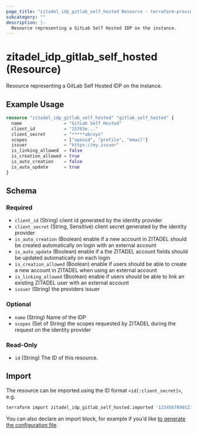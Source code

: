 ```yaml
---
page_title: "zitadel_idp_gitlab_self_hosted Resource - terraform-provider-zitadel"
subcategory: ""
description: |-
  Resource representing a GitLab Self Hosted IDP on the instance.
---
```


# zitadel_idp_gitlab_self_hosted (Resource)

Resource representing a GitLab Self Hosted IDP on the instance.

## Example Usage

```terraform
resource "zitadel_idp_gitlab_self_hosted" "gitlab_self_hosted" {
  name                = "GitLab Self Hosted"
  client_id           = "15765e..."
  client_secret       = "*****abcxyz"
  scopes              = ["openid", "profile", "email"]
  issuer              = "https://my.issuer"
  is_linking_allowed  = false
  is_creation_allowed = true
  is_auto_creation    = false
  is_auto_update      = true
}
```

<!-- schema generated by tfplugindocs -->
## Schema

### Required

- `client_id` (String) client id generated by the identity provider
- `client_secret` (String, Sensitive) client secret generated by the identity provider
- `is_auto_creation` (Boolean) enable if a new account in ZITADEL should be created automatically on login with an external account
- `is_auto_update` (Boolean) enable if a the ZITADEL account fields should be updated automatically on each login
- `is_creation_allowed` (Boolean) enable if users should be able to create a new account in ZITADEL when using an external account
- `is_linking_allowed` (Boolean) enable if users should be able to link an existing ZITADEL user with an external account
- `issuer` (String) the providers issuer

### Optional

- `name` (String) Name of the IDP
- `scopes` (Set of String) the scopes requested by ZITADEL during the request on the identity provider

### Read-Only

- `id` (String) The ID of this resource.

## Import

The resource can be imported using the ID format `<id[:client_secret]>`, e.g.

```bash
terraform import zitadel_idp_gitlab_self_hosted.imported '123456789012345678:1234567890abcdef'
```

You can also declare an import block, for example if you'd like [to generate the configuration file](https://developer.hashicorp.com/terraform/language/import/generating-configuration).
